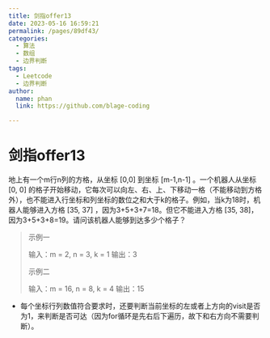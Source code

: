 ```yaml
---
title: 剑指offer13
date: 2023-05-16 16:59:21
permalink: /pages/89df43/
categories: 
  - 算法
  - 数组
  - 边界判断
tags: 
  - Leetcode
  - 边界判断
author: 
  name: phan
  link: https://github.com/blage-coding

---
```

# 剑指offer13

地上有一个m行n列的方格，从坐标 [0,0] 到坐标 [m-1,n-1] 。一个机器人从坐标 [0, 0] 的格子开始移动，它每次可以向左、右、上、下移动一格（不能移动到方格外），也不能进入行坐标和列坐标的数位之和大于k的格子。例如，当k为18时，机器人能够进入方格 [35, 37] ，因为3+5+3+7=18。但它不能进入方格 [35, 38]，因为3+5+3+8=19。请问该机器人能够到达多少个格子？

> 示例一
>
> 输入：m = 2, n = 3, k = 1
> 输出：3
>
> 示例二
>
> 输入：m = 16, n = 8, k = 4
> 输出：15



- 每个坐标行列数值符合要求时，还要判断当前坐标的左或者上方向的visit是否为1，来判断是否可达（因为for循环是先右后下遍历，故下和右方向不需要判断）。